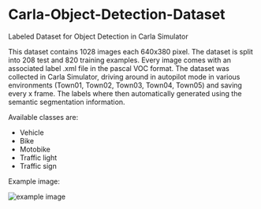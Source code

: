 # Carla-Object-Detection-Dataset
Labeled Dataset for Object Detection in Carla Simulator

This dataset contains 1028 images each 640x380 pixel. The dataset is split into 208 test and 820 training examples.
Every image comes with an associated label .xml file in the pascal VOC format. The dataset was collected in Carla Simulator, driving around in autopilot mode in various environments (Town01, Town02, Town03, Town04, Town05) and saving every x frame. The labels where then automatically generated using the semantic segmentation information. 

Available classes are: 

* Vehicle
* Bike
* Motobike
* Traffic light
* Traffic sign

Example image:

![example image](https://github.com/DanielHfnr/Carla-Object-Detection-Dataset/blob/master/test/Town01_011940.png "Example Image from Dataset")

